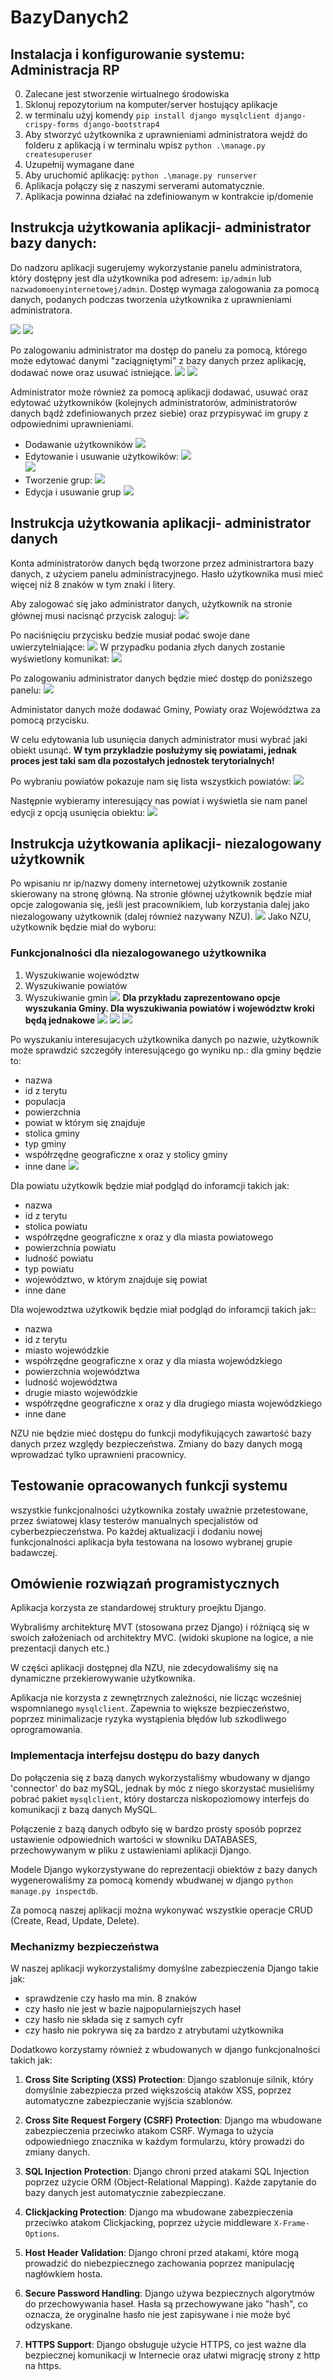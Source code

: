 # BazyDanych2
## Instalacja i konfigurowanie systemu: Administracja RP
0. Zalecane jest stworzenie wirtualnego środowiska
1. Sklonuj repozytorium na komputer/server hostujący aplikacje
2. w terminalu użyj komendy `pip install django mysqlclient django-crispy-forms django-bootstrap4 `
3. Aby stworzyć użytkownika z uprawnieniami administratora wejdź do folderu z aplikacją i w terminalu wpisz `python .\manage.py createsuperuser`
4. Uzupełnij wymagane dane
5. Aby uruchomić aplikację: `python .\manage.py runserver`
6. Aplikacja połączy się z naszymi serverami automatycznie.
7. Aplikacja powinna działać na zdefiniowanym w kontrakcie ip/domenie

## Instrukcja użytkowania aplikacji- administrator bazy danych:  
Do nadzoru aplikacji sugerujemy wykorzystanie panelu administratora, który dostępny jest dla użytkownika pod adresem: `ip/admin` lub `nazwadomoenyinternetowej/admin`. Dostęp wymaga zalogowania za pomocą danych, podanych podczas tworzenia użytkownika z uprawnieniami administratora. 

![](testyZrzuty/admin/logowanie.png)
![](testyZrzuty/admin/panelAdmina.png)

Po zalogowaniu administrator ma dostęp do panelu za pomocą, którego może edytować danymi "zaciągniętymi" z bazy danych przez aplikację, dodawać nowe oraz usuwać istniejące. 
![](testyZrzuty/admin/podgladObiektu.png)
![](testyZrzuty/admin/przegladObiektow.png)

Administrator może również za pomocą aplikacji dodawać, usuwać oraz edytować użytkowników (kolejnych administratorów, administratorów danych bądź zdefiniowanych przez siebie) oraz przypisywać im grupy z odpowiednimi uprawnieniami.
- Dodawanie użytkowników
![](testyZrzuty/admin/uzytkownicy.png)
- Edytowanie i usuwanie użytkowików:
![](testyZrzuty/admin/uzytk-edycja.png)  
![](testyZrzuty/admin/dostep-uzytk.png)
- Tworzenie grup:
![](testyZrzuty/admin/grupty.png)
- Edycja i usuwanie grup
![](testyZrzuty/admin/dostep.png)



## Instrukcja użytkowania aplikacji- administrator danych
Konta administratorów danych będą tworzone przez administrartora bazy danych, z użyciem panelu administracyjnego. Hasło użytkownika musi mieć więcej niż 8 znaków w tym znaki i litery.

Aby zalogować się jako administrator danych, użytkownik na stronie głównej musi nacisnąć przycisk zaloguj:
![](testyZrzuty/admin%20danych/glowny.png)

Po naciśnięciu przycisku bedzie musiał podać swoje dane uwierzytelniające:
![](testyZrzuty/admin%20danych/panel%20logowania.jpg)
W przypadku podania złych danych zostanie wyświetlony komunikat:
![](testyZrzuty/admin%20danych/próbra%20wejścia%20bez%20zalogowania.jpg)

Po zalogowaniu administrator danych będzie mieć dostęp do poniższego panelu:
![](testyZrzuty/admin%20danych/panel%20administratora%20main.jpg)

Administator danych może dodawać Gminy, Powiaty oraz Województwa za pomocą przycisku.

W celu edytowania lub usunięcia danych administrator musi wybrać jaki obiekt usunąć. **W tym przykladzie posłużymy się powiatami, jednak proces jest taki sam dla pozostałych jednostek terytorialnych!**

Po wybraniu powiatów pokazuje nam się lista wszystkich powiatów:
![](testyZrzuty/admin%20danych/wyszuk.jpg)

Następnie wybieramy interesujący nas powiat i wyświetla sie nam panel edycji z opcją usunięcia obiektu:
![](testyZrzuty/admin%20danych/edycja.jpg)




## Instrukcja użytkowania aplikacji- niezalogowany użytkownik
Po wpisaniu nr ip/nazwy domeny internetowej użytkownik zostanie skierowany na stronę główną. Na stronie głównej użytkownik będzie miał opcje zalogowania się, jeśli jest pracownikiem, lub korzystania dalej jako niezalogowany użytkownik (dalej również nazywany NZU).
![](testyZrzuty/user/glowna.png)
 Jako NZU, użytkownik będzie miał do wyboru:
### Funkcjonalności dla niezalogowanego użytkownika
1. Wyszukiwanie województw
2. Wyszukiwanie powiatów
3. Wyszukiwanie gmin
![](testyZrzuty/user/wybor.png)
**Dla przykładu zaprezentowano opcje wyszukania Gminy. Dla wyszukiwania powiatów i województw kroki będą jednakowe**
![](testyZrzuty/user/wyszuk1.png)
![](testyZrzuty/user/wyszuk2.png)
![](testyZrzuty/user/wyniki.png)

Po wyszukaniu interesujacych użytkownika danych po nazwie, użytkownik może sprawdzić szczegóły interesującego go wyniku np.: dla gminy będzie to:
- nazwa
- id z terytu
- populacja
- powierzchnia
- powiat w którym się znajduje
- stolica gminy
- typ gminy
- współrzędne geograficzne x oraz y stolicy gminy
- inne dane
![](testyZrzuty/user/podglad.png)

Dla powiatu użytkowik będzie miał podgląd do inforamcji takich jak:
- nazwa
- id z terytu
- stolica powiatu
- współrzędne geograficzne x oraz y dla miasta powiatowego
- powierzchnia powiatu
- ludność powiatu
- typ powiatu
- województwo, w którym znajduje się powiat
- inne dane

Dla wojewodztwa użytkowik będzie miał podgląd do inforamcji takich jak::
- nazwa
- id z terytu
- miasto wojewódzkie
- współrzędne geograficzne x oraz y dla miasta wojewódzkiego
- powierzchnia województwa
- ludność województwa
- drugie miasto wojewódzkie 
- współrzędne geograficzne x oraz y dla drugiego miasta wojewódzkiego
- inne dane

NZU nie będzie mieć dostępu do funkcji modyfikujących zawartość bazy danych przez względy bezpieczeństwa. Zmiany do bazy danych mogą wprowadzać tylko uprawnieni pracownicy.

## Testowanie opracowanych funkcji systemu
wszystkie funkcjonalności użytkownika zostały uważnie przetestowane, przez światowej klasy testerów manualnych specjalistów od cyberbezpieczeństwa. Po każdej aktualizacji i dodaniu nowej funkcjonalności aplikacja była testowana na losowo wybranej grupie badawczej.

## Omówienie rozwiązań programistycznych
Aplikacja korzysta ze standardowej struktury proejktu Django.

Wybraliśmy architekturę MVT (stosowana przez Django) i różniącą się w swoich założeniach od architektry MVC. (widoki skupione na logice, a nie prezentacji danych etc.)

W części aplikacji dostępnej dla NZU, nie zdecydowaliśmy się na dynamiczne przekierowywanie użytkownika. 

Aplikacja nie korzysta z zewnętrznych zależności, nie licząc wcześniej wspomnianego `mysqlclient`. Zapewnia to większe bezpieczeństwo, poprzez minimalizacje ryzyka wystąpienia błędów lub szkodliwego oprogramowania.

### Implementacja interfejsu dostępu do bazy danych
Do połączenia się z bazą danych wykorzystaliśmy wbudowany w django 'connector' do baz mySQL, jednak by móc z niego skorzystać musieliśmy pobrać pakiet `mysqlclient`, który dostarcza niskopoziomowy interfejs do komunikacji z bazą danych MySQL.

Połączenie z bazą danych odbyło się w bardzo prosty sposób poprzez ustawienie odpowiednich wartości w słowniku DATABASES, przechowywanym w pliku z ustawieniami aplikacji Django.

Modele Django wykorzystywane do reprezentacji obiektów z bazy danych wygenerowaliśmy za pomocą komendy wbudwanej w django `python manage.py inspectdb`.

Za pomocą naszej aplikacji można wykonywać wszystkie operacje CRUD (Create, Read, Update, Delete).

### Mechanizmy bezpieczeństwa
W naszej aplikacji wykorzystaliśmy domyślne zabezpieczenia Django takie jak:
- sprawdzenie czy hasło ma min. 8 znaków
- czy hasło nie jest w bazie najpopularniejszych haseł
- czy hasło nie składa się z samych cyfr
- czy hasło nie pokrywa się za bardzo z atrybutami użytkownika

Dodatkowo korzystamy również z wbudowanych w django funkcjonalności takich jak:

1. **Cross Site Scripting (XSS) Protection**: Django szablonuje silnik, który domyślnie zabezpiecza przed większością ataków XSS, poprzez automatyczne zabezpieczanie wyjścia szablonów.

2. **Cross Site Request Forgery (CSRF) Protection**: Django ma wbudowane zabezpieczenia przeciwko atakom CSRF. Wymaga to użycia odpowiedniego znacznika w każdym formularzu, który prowadzi do zmiany danych.

3. **SQL Injection Protection**: Django chroni przed atakami SQL Injection poprzez użycie ORM (Object-Relational Mapping). Każde zapytanie do bazy danych jest automatycznie zabezpieczane.

4. **Clickjacking Protection**: Django ma wbudowane zabezpieczenia przeciwko atakom Clickjacking, poprzez użycie middleware `X-Frame-Options`.

5. **Host Header Validation**: Django chroni przed atakami, które mogą prowadzić do niebezpiecznego zachowania poprzez manipulację nagłówkiem hosta.

6. **Secure Password Handling**: Django używa bezpiecznych algorytmów do przechowywania haseł. Hasła są przechowywane jako "hash", co oznacza, że oryginalne hasło nie jest zapisywane i nie może być odzyskane.

7. **HTTPS Support**: Django obsługuje użycie HTTPS, co jest ważne dla bezpiecznej komunikacji w Internecie oraz ułatwi migrację strony z http na https.

